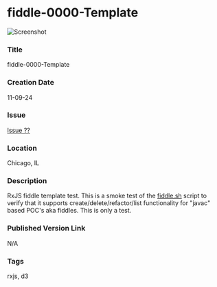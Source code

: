 fiddle-0000-Template
======

![Screenshot](screenshot.png)


### Title

fiddle-0000-Template


### Creation Date

11-09-24


### Issue

[Issue ??](https://github.com/bradyhouse/house/issues/??)


### Location

Chicago, IL


### Description

RxJS fiddle template test.  This is a smoke test of the [fiddle.sh](../../scripts/fiddle.sh) script to verify that
it supports create/delete/refactor/list functionality for "javac" based POC's aka fiddles. This is only a test.



### Published Version Link

N/A


### Tags

rxjs, d3
